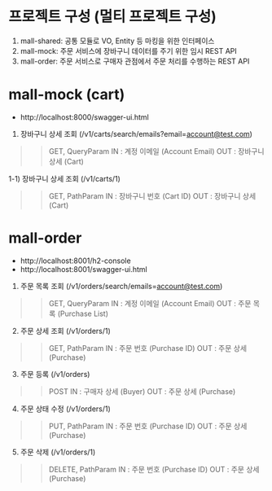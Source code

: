 # 프로젝트 구성 (멀티 프로젝트 구성)
1) mall-shared: 공통 모듈로 VO, Entity 등 마킹을 위한 인터페이스
2) mall-mock: 주문 서비스에 장바구니 데이터를 주기 위한 임시 REST API
3) mall-order: 주문 서비스로 구매자 관점에서 주문 처리를 수행하는 REST API


# mall-mock (cart)
- http://localhost:8000/swagger-ui.html

1) 장바구니 상세 조회 (/v1/carts/search/emails?email=account@test.com)
>> GET, QueryParam
>> IN  : 계정 이메일 (Account Email)
>> OUT : 장바구니 상세 (Cart)

1-1) 장바구니 상세 조회 (/v1/carts/1)
>> GET, PathParam
>> IN  : 장바구니 번호 (Cart ID)
>> OUT : 장바구니 상세 (Cart)


# mall-order
- http://localhost:8001/h2-console
- http://localhost:8001/swagger-ui.html

1) 주문 목록 조회 (/v1/orders/search/emails=account@test.com)
>> GET, QueryParam
>> IN  : 계정 이메일 (Account Email)
>> OUT : 주문 목록 (Purchase List)

2) 주문 상세 조회 (/v1/orders/1)
>> GET, PathParam
>> IN  : 주문 번호 (Purchase ID)
>> OUT : 주문 상세 (Purchase)

3) 주문 등록 (/v1/orders)
>> POST
>> IN  : 구매자 상세 (Buyer)
>> OUT : 주문 상세 (Purchase)

4) 주문 상태 수정 (/v1/orders/1)
>> PUT, PathParam
>> IN  : 주문 번호 (Purchase ID)
>> OUT : 주문 상세 (Purchase)

5) 주문 삭제 (/v1/orders/1)
>> DELETE, PathParam
>> IN  : 주문 번호 (Purchase ID)
>> OUT : 주문 상세 (Purchase)
